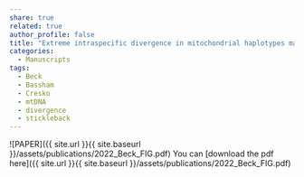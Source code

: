 ```yaml
---
share: true
related: true
author_profile: false
title: "Extreme intraspecific divergence in mitochondrial haplotypes makes the threespine stickleback fish an emerging evolutionary mutant model for mito-nuclear interactions"
categories:
  - Manuscripts
tags:
  - Beck
  - Bassham
  - Cresko
  - mtDNA
  - divergence
  - stickleback
---
```



![PAPER]({{ site.url }}{{ site.baseurl }}/assets/publications/2022_Beck_FIG.pdf)
You can [download the pdf here]({{ site.url }}{{ site.baseurl }}/assets/publications/2022_Beck_FIG.pdf)
